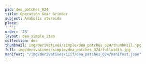 ```yaml
---
pid: dea_patches_024
title: Operation Gear Grinder
subject: Anabolic steroids
place: 
! '': 
order: '23'
layout: dea_simple_item
collection: dea
thumbnail: img/derivatives/simple/dea_patches_024/thumbnail.jpg
full: img/derivatives/simple/dea_patches_024/fullwidth.jpg
manifest: "/img/derivatives/iiif/dea_patches_024/manifest.json"
---
```

